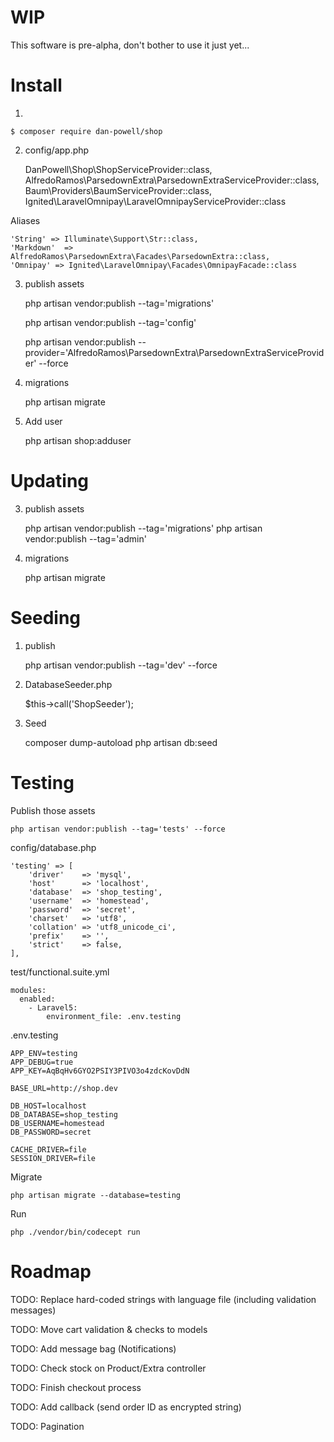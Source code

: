 
# WIP

This software is pre-alpha, don't bother to use it just yet...

# Install

1.

    $ composer require dan-powell/shop

2. config/app.php

    DanPowell\Shop\ShopServiceProvider::class,
    AlfredoRamos\ParsedownExtra\ParsedownExtraServiceProvider::class,
    Baum\Providers\BaumServiceProvider::class,
    Ignited\LaravelOmnipay\LaravelOmnipayServiceProvider::class
    
Aliases

    'String' => Illuminate\Support\Str::class,
    'Markdown'  => AlfredoRamos\ParsedownExtra\Facades\ParsedownExtra::class,
    'Omnipay' => Ignited\LaravelOmnipay\Facades\OmnipayFacade::class


3. publish assets

    php artisan vendor:publish --tag='migrations'
    
    php artisan vendor:publish --tag='config'
    
    php artisan vendor:publish --provider='AlfredoRamos\ParsedownExtra\ParsedownExtraServiceProvider' --force

4. migrations

    php artisan migrate

5. Add user

    php artisan shop:adduser <username> <password>


# Updating


3. publish assets

    php artisan vendor:publish --tag='migrations'
    php artisan vendor:publish --tag='admin'

4. migrations

    php artisan migrate


# Seeding

1. publish

    php artisan vendor:publish --tag='dev' --force

2. DatabaseSeeder.php

    $this->call('ShopSeeder');

3. Seed

    composer dump-autoload
    php artisan db:seed


# Testing

Publish those assets

    php artisan vendor:publish --tag='tests' --force


config/database.php

    'testing' => [
        'driver'    => 'mysql',
        'host'      => 'localhost',
        'database'  => 'shop_testing',
        'username'  => 'homestead',
        'password'  => 'secret',
        'charset'   => 'utf8',
        'collation' => 'utf8_unicode_ci',
        'prefix'    => '',
        'strict'    => false,
    ],
        

test/functional.suite.yml

    modules:
      enabled:
        - Laravel5:
            environment_file: .env.testing


.env.testing

    APP_ENV=testing
    APP_DEBUG=true
    APP_KEY=AqBqHv6GYO2PSIY3PIVO3o4zdcKovDdN
    
    BASE_URL=http://shop.dev
    
    DB_HOST=localhost
    DB_DATABASE=shop_testing
    DB_USERNAME=homestead
    DB_PASSWORD=secret
    
    CACHE_DRIVER=file
    SESSION_DRIVER=file

Migrate

    php artisan migrate --database=testing

Run

    php ./vendor/bin/codecept run



# Roadmap

TODO: Replace hard-coded strings with language file (including validation messages)

TODO: Move cart validation & checks to models

TODO: Add message bag (Notifications)

TODO: Check stock on Product/Extra controller

TODO: Finish checkout process

TODO: Add callback (send order ID as encrypted string)

TODO: Pagination

